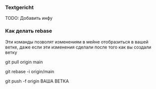### Textgericht

TODO: Добавить инфу

### Как делать rebase 

Эти команды позволят изменениям в мейне отобразиться в вашей ветке, даже если эти изменения сделали после того как вы создали ветку

git pull origin main

git rebase -i origin/main

git push -f origin ВАША ВЕТКА